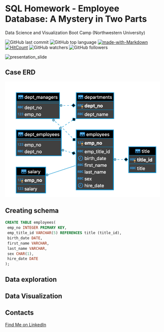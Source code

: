 # SQL Homework - Employee Database: A Mystery in Two Parts

Data Science and Visualization Boot Camp (Northwestern University)

![GitHub last commit](https://img.shields.io/github/last-commit/OlegRyzhkov2020/api-challenge)
![GitHub top language](https://img.shields.io/github/languages/top/OlegRyzhkov2020/api-challenge)
[![made-with-Markdown](https://img.shields.io/badge/Made%20with-Markdown-1f425f.svg)](http://commonmark.org)
[![HitCount](http://hits.dwyl.com/OlegRyzhkov2020/api-challenge.svg)](http://hits.dwyl.com/OlegRyzhkov2020/api-challenge)
![GitHub watchers](https://img.shields.io/github/watchers/OlegRyzhkov2020/api-challenge?label=Watch&style=social)
![GitHub followers](https://img.shields.io/github/followers/OlegRyzhkov2020?label=Follow&style=social)

![presentation_slide](images/slide_question.png)

## Case ERD

![presentation_slide](images/employees_erd.png)

## Creating schema

```sql
CREATE TABLE employees(
 emp_no INTEGER PRIMARY KEY,
 emp_title_id VARCHAR(5) REFERENCES title (title_id),
 birth_date DATE,
 first_name VARCHAR,
 last_name VARCHAR,
 sex CHAR(1),
 hire_date DATE
);
```

## Data exploration


## Data Visualization



## Contacts
[Find Me on
LinkedIn](https://www.linkedin.com/in/oleg-n-ryzhkov/)
